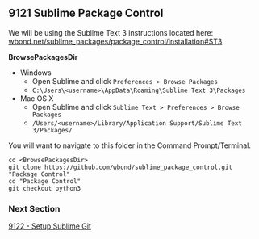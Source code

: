 ## 9121 Sublime Package Control

We will be using the Sublime Text 3 instructions located here: [wbond.net/sublime_packages/package_control/installation#ST3](http://wbond.net/sublime_packages/package_control/installation#ST3)

**BrowsePackagesDir**

- Windows
  - Open Sublime and click `Preferences > Browse Packages`
  - `C:\Users\<username>\AppData\Roaming\Sublime Text 3\Packages`
- Mac OS X
  - Open Sublime and click `Sublime Text > Preferences > Browse Packages`
  - `/Users/<username>/Library/Application Support/Sublime Text 3/Packages/`

You will want to navigate to this folder in the Command Prompt/Terminal.

```
cd <BrowsePackagesDir>
git clone https://github.com/wbond/sublime_package_control.git "Package Control"
cd "Package Control"
git checkout python3
```

### Next Section

[9122 - Setup Sublime Git](https://github.com/sleepepi/howto/blob/master/9000-miscellaneous/9122-setup-sublime-git.md)
